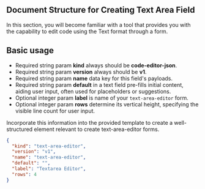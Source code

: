 ## Document Structure for Creating Text Area Field

In this section, you will become familiar with a tool that provides you with the capability to edit code using the Text
format through a form.

## Basic usage

- Required string param **kind** always should be **code-editor-json**.
- Required string param **version** always should be **v1**.
- Required string param **name** data key for this field's payloads.
- Required string param **default** in a text field pre-fills initial content, aiding user input, often used for
  placeholders or suggestions.
- Optional integer param **label** is name of your `text-area-editor` form.
- Optional integer param **rows** determine its vertical height, specifying the visible line count for user input.

Incorporate this information into the provided template to create a well-structured element relevant to create
text-area-editor forms.

```json
{
  "kind": "text-area-editor",
  "version": "v1",
  "name": "text-area-editor",
  "default": "",
  "label": "Textarea Editor",
  "rows": 4
}
```




